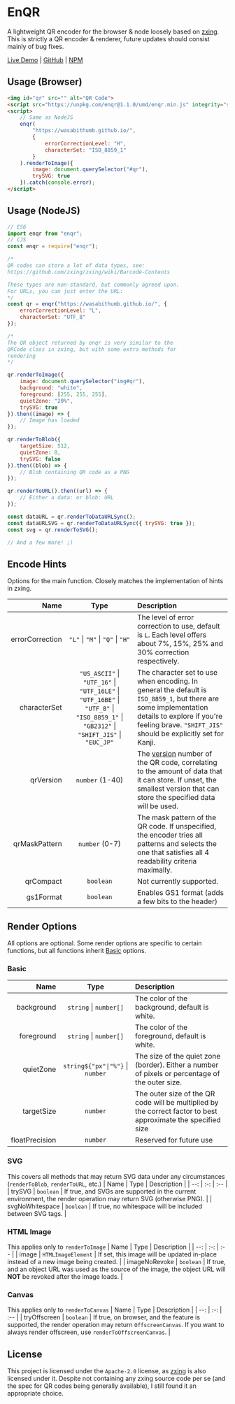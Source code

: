 # EnQR
A lightweight QR encoder for the browser & node loosely based on [zxing](https://github.com/zxing/zxing).
This is strictly a QR encoder & renderer, future updates should consist mainly of bug fixes.

[Live Demo](https://jsfiddle.net/5rept9nf/5/) | [GitHub](https://github.com/WasabiThumb/enqr/) | [NPM](https://www.npmjs.com/package/enqr)

## Usage (Browser)
```html
<img id="qr" src="" alt="QR Code">
<script src="https://unpkg.com/enqr@1.1.0/umd/enqr.min.js" integrity="sha384-ILixcZQvrub+hlDJ53vKkdICGgwmQGmn5ktpAENXyZVTwPuVjdmJM4gj+ql86KHC" crossorigin="anonymous"></script>
<script>
    // Same as NodeJS
    enqr(
        "https://wasabithumb.github.io/",
        {
            errorCorrectionLevel: "H",
            characterSet: "ISO_8859_1"
        }
    ).renderToImage({
        image: document.querySelector("#qr"),
        trySVG: true
    }).catch(console.error);
</script>
```

## Usage (NodeJS)
```js
// ES6
import enqr from "enqr";
// CJS
const enqr = require("enqr");

/*
QR codes can store a lot of data types, see:
https://github.com/zxing/zxing/wiki/Barcode-Contents

These types are non-standard, but commonly agreed upon.
For URLs, you can just enter the URL:
*/
const qr = enqr("https://wasabithumb.github.io/", {
    errorCorrectionLevel: "L",
    characterSet: "UTF_8"
});

/*
The QR object returned by enqr is very similar to the
QRCode class in zxing, but with some extra methods for
rendering
*/

qr.renderToImage({
    image: document.querySelector("img#qr"),
    background: "white",
    foreground: [255, 255, 255],
    quietZone: "20%",
    trySVG: true
}).then((image) => {
    // Image has loaded
});

qr.renderToBlob({
    targetSize: 512,
    quietZone: 0,
    trySVG: false
}).then((blob) => {
    // Blob containing QR code as a PNG
});

qr.renderToURL().then((url) => {
    // Either a data: or blob: URL
});

const dataURL = qr.renderToDataURLSync();
const dataURLSVG = qr.renderToDataURLSync({ trySVG: true });
const svg = qr.renderToSVG();

// And a few more! ;)
```

## Encode Hints
Options for the main function.
Closely matches the implementation of hints in zxing.

| Name | Type | Description |
| --:  | :-: | :--         |
| errorCorrection | `"L"` \| `"M"` \| `"Q"` \| `"H"` | The level of error correction to use, default is `L`. Each level offers about 7%, 15%, 25% and 30% correction respectively. |
| characterSet | `"US_ASCII"` \| `"UTF_16"` \| `"UTF_16LE"` \| `"UTF_16BE"` \| `"UTF_8"` \| `"ISO_8859_1"` \| `"GB2312"` \| `"SHIFT_JIS"` \| `"EUC_JP"` | The character set to use when encoding. In general the default is `ISO_8859_1`, but there are some implementation details to explore if you're feeling brave. `"SHIFT_JIS"` should be explicitly set for Kanji. |
| qrVersion | ``number`` (1-40) | The [version](https://www.qrcode.com/en/about/version.html) number of the QR code, correlating to the amount of data that it can store. If unset, the smallest version that can store the specified data will be used.  |
| qrMaskPattern | ``number`` (0-7) | The mask pattern of the QR code. If unspecified, the encoder tries all patterns and selects the one that satisfies all 4 readability criteria maximally. |
| qrCompact | ``boolean`` | Not currently supported. |
| gs1Format | ``boolean`` | Enables GS1 format (adds a few bits to the header) |

## Render Options
All options are optional.
Some render options are specific to certain functions,
but all functions inherit [Basic](basic) options.

### Basic
| Name |  Type | Description |
| --:  | :-: | :--         |
| background | `string` \| `number[]` | The color of the background, default is white. |
| foreground | `string` \| `number[]` | The color of the foreground, default is white. |
| quietZone | `string${"px"\|"%"}` \| `number` | The size of the quiet zone (border). Either a number of pixels or percentage of the outer size. |
| targetSize | `number` | The outer size of the QR code will be multiplied by the correct factor to best approximate the specified size |
| floatPrecision | `number` | Reserved for future use |

### SVG
This covers all methods that may return SVG data under any circumstances (`renderToBlob`, `renderToURL`, etc.)
| Name | Type | Description |
| --: | :-: | :-- |
| trySVG | `boolean` | If true, and SVGs are supported in the current environment, the render operation may return SVG (otherwise PNG). |
| svgNoWhitespace | `boolean` | If true, no whitespace will be included between SVG tags. |

### HTML Image
This applies only to `renderToImage`
| Name | Type | Description |
| --: | :-: | :-- |
| image | `HTMLImageElement` | If set, this image will be updated in-place instead of a new image being created. |
| imageNoRevoke | `boolean` | If true, and an object URL was used as the source of the image, the object URL will **NOT** be revoked after the image loads. |

### Canvas
This applies only to `renderToCanvas`
| Name | Type | Description |
| --: | :-: | :-- |
| tryOffscreen | `boolean` | If true, on browser, and the feature is supported, the render operation may return `OffscreenCanvas`. If you want to always render offscreen, use `renderToOffscreenCanvas`. |

## License
This project is licensed under the ``Apache-2.0`` license, as [zxing](https://github.com/zxing/zxing/blob/master/LICENSE) is also licensed
under it. Despite not containing any zxing source code per se (and the spec for QR codes being
generally available), I still found it an appropriate choice.
